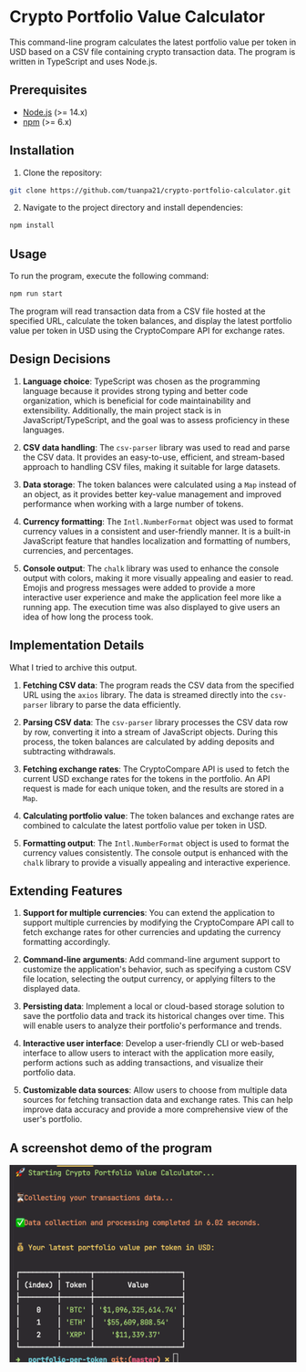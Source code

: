 # Crypto Portfolio Value Calculator

This command-line program calculates the latest portfolio value per token in USD based on a CSV file containing crypto transaction data. The program is written in TypeScript and uses Node.js.

## Prerequisites

- [Node.js](https://nodejs.org/) (>= 14.x)
- [npm](https://www.npmjs.com/) (>= 6.x)


## Installation

1. Clone the repository:

```bash 
git clone https://github.com/tuanpa21/crypto-portfolio-calculator.git
```


2. Navigate to the project directory and install dependencies:

```bash
npm install
```

## Usage

To run the program, execute the following command:

```bash
npm run start
```
The program will read transaction data from a CSV file hosted at the specified URL, calculate the token balances, and display the latest portfolio value per token in USD using the CryptoCompare API for exchange rates.

## Design Decisions

1. **Language choice**: TypeScript was chosen as the programming language because it provides strong typing and better code organization, which is beneficial for code maintainability and extensibility. Additionally, the main project stack is in JavaScript/TypeScript, and the goal was to assess proficiency in these languages.

2. **CSV data handling**: The `csv-parser` library was used to read and parse the CSV data. It provides an easy-to-use, efficient, and stream-based approach to handling CSV files, making it suitable for large datasets.

3. **Data storage**: The token balances were calculated using a `Map` instead of an object, as it provides better key-value management and improved performance when working with a large number of tokens.

4. **Currency formatting**: The `Intl.NumberFormat` object was used to format currency values in a consistent and user-friendly manner. It is a built-in JavaScript feature that handles localization and formatting of numbers, currencies, and percentages.

5. **Console output**: The `chalk` library was used to enhance the console output with colors, making it more visually appealing and easier to read. Emojis and progress messages were added to provide a more interactive user experience and make the application feel more like a running app. The execution time was also displayed to give users an idea of how long the process took.

## Implementation Details
What I tried to archive this output.

1. **Fetching CSV data**: The program reads the CSV data from the specified URL using the `axios` library. The data is streamed directly into the `csv-parser` library to parse the data efficiently.

2. **Parsing CSV data**: The `csv-parser` library processes the CSV data row by row, converting it into a stream of JavaScript objects. During this process, the token balances are calculated by adding deposits and subtracting withdrawals.

3. **Fetching exchange rates**: The CryptoCompare API is used to fetch the current USD exchange rates for the tokens in the portfolio. An API request is made for each unique token, and the results are stored in a `Map`.

4. **Calculating portfolio value**: The token balances and exchange rates are combined to calculate the latest portfolio value per token in USD.

5. **Formatting output**: The `Intl.NumberFormat` object is used to format the currency values consistently. The console output is enhanced with the `chalk` library to provide a visually appealing and interactive experience.

## Extending Features

1. **Support for multiple currencies**: You can extend the application to support multiple currencies by modifying the CryptoCompare API call to fetch exchange rates for other currencies and updating the currency formatting accordingly.

2. **Command-line arguments**: Add command-line argument support to customize the application's behavior, such as specifying a custom CSV file location, selecting the output currency, or applying filters to the displayed data.

3. **Persisting data**: Implement a local or cloud-based storage solution to save the portfolio data and track its historical changes over time. This will enable users to analyze their portfolio's performance and trends.

4. **Interactive user interface**: Develop a user-friendly CLI or web-based interface to allow users to interact with the application more easily, perform actions such as adding transactions, and visualize their portfolio data.

5. **Customizable data sources**: Allow users to choose from multiple data sources for fetching transaction data and exchange rates. This can help improve data accuracy and provide a more comprehensive view of the user's portfolio.


## A screenshot demo of the program
![img.png](assets/output-demo.png)
